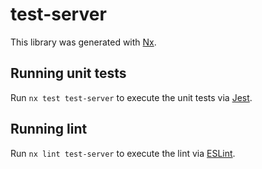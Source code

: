 # test-server

This library was generated with [Nx](https://nx.dev).

## Running unit tests

Run `nx test test-server` to execute the unit tests via [Jest](https://jestjs.io).

## Running lint

Run `nx lint test-server` to execute the lint via [ESLint](https://eslint.org/).
